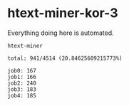 # htext-miner-kor-3

Everything doing here is automated.

```
htext-miner

total: 941/4514 (20.84625609215773%)

job0: 167
job1: 166
job2: 240
job3: 183
job4: 185
```